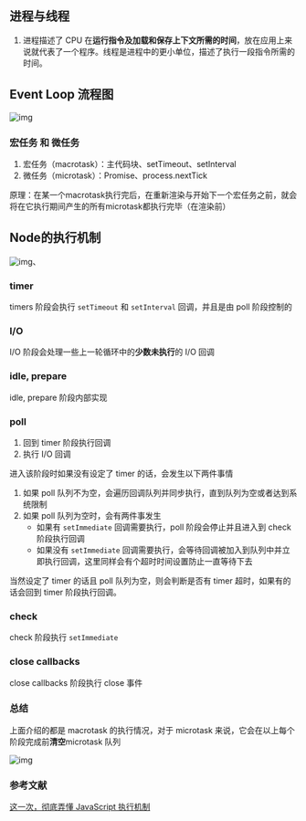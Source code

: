## 进程与线程

1. 进程描述了 CPU 在**运行指令及加载和保存上下文所需的时间**，放在应用上来说就代表了一个程序。线程是进程中的更小单位，描述了执行一段指令所需的时间。

## Event Loop 流程图

![img](https://user-gold-cdn.xitu.io/2018/11/23/16740fa4cd9c6937?imageView2/0/w/1280/h/960/format/webp/ignore-error/1)



### 宏任务 和 微任务

1. 宏任务（macrotask）：主代码块、setTimeout、setInterval
2. 微任务（microtask）：Promise、process.nextTick

原理：在某一个macrotask执行完后，在重新渲染与开始下一个宏任务之前，就会将在它执行期间产生的所有microtask都执行完毕（在渲染前）



## Node的执行机制

![img](https://user-gold-cdn.xitu.io/2018/11/13/1670c3fe3f9a5e2b?imageView2/0/w/1280/h/960/format/webp/ignore-error/1)、

### timer

timers 阶段会执行 `setTimeout` 和 `setInterval` 回调，并且是由 poll 阶段控制的

### I/O

I/O 阶段会处理一些上一轮循环中的**少数未执行**的 I/O 回调

### idle, prepare

idle, prepare 阶段内部实现

### poll

1. 回到 timer 阶段执行回调
2. 执行 I/O 回调

进入该阶段时如果没有设定了 timer 的话，会发生以下两件事情

1. 如果 poll 队列不为空，会遍历回调队列并同步执行，直到队列为空或者达到系统限制
2. 如果 poll 队列为空时，会有两件事发生
   * 如果有 `setImmediate` 回调需要执行，poll 阶段会停止并且进入到 check 阶段执行回调
   * 如果没有 `setImmediate` 回调需要执行，会等待回调被加入到队列中并立即执行回调，这里同样会有个超时时间设置防止一直等待下去

当然设定了 timer 的话且 poll 队列为空，则会判断是否有 timer 超时，如果有的话会回到 timer 阶段执行回调。

### check

check 阶段执行 `setImmediate`

### close callbacks

close callbacks 阶段执行 close 事件

### 总结

上面介绍的都是 macrotask 的执行情况，对于 microtask 来说，它会在以上每个阶段完成前**清空**microtask 队列

![img](https://user-gold-cdn.xitu.io/2018/11/14/16710fb80dd42d27?imageView2/0/w/1280/h/960/format/webp/ignore-error/1)

### 参考文献

[这一次，彻底弄懂 JavaScript 执行机制](https://juejin.im/post/59e85eebf265da430d571f89)

